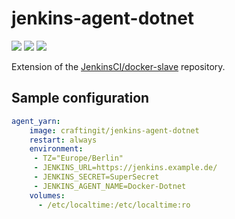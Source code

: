 # jenkins-agent-dotnet
![](https://badgen.net/docker/pulls/craftingit/jenkins-agent-dotnet?icon=docker&label=pulls)
![](https://badgen.net/docker/stars/craftingit/jenkins-agent-dotnet?icon=docker&label=stars)
![](https://badgen.net/github/release/craftingitde/jenkins-agent/stable)

Extension of the [JenkinsCI/docker-slave](https://github.com/jenkinsci/docker-slave) repository.

## Sample configuration
```yaml
agent_yarn:
    image: craftingit/jenkins-agent-dotnet
    restart: always
    environment:
     - TZ="Europe/Berlin"
     - JENKINS_URL=https://jenkins.example.de/
     - JENKINS_SECRET=SuperSecret
     - JENKINS_AGENT_NAME=Docker-Dotnet
    volumes:
      - /etc/localtime:/etc/localtime:ro
```